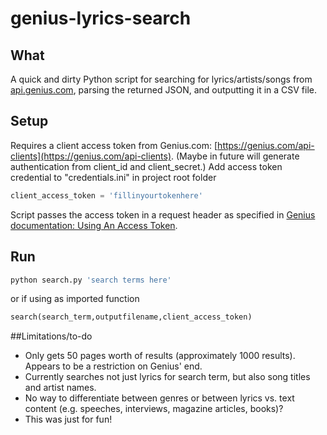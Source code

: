 # genius-lyrics-search

## What
A quick and dirty Python script for searching for lyrics/artists/songs from [api.genius.com](api.genius.com), parsing the returned JSON, and outputting it in a CSV file.

## Setup
Requires a client access token from Genius.com: [https://genius.com/api-clients](https://genius.com/api-clients). (Maybe in future will generate authentication from client_id and client_secret.) Add access token credential to "credentials.ini" in project root folder
```python
client_access_token = 'fillinyourtokenhere'
```
Script passes the access token in a request header as specified in [Genius documentation: Using An Access Token](https://docs.genius.com/#/using-an-access-token).

## Run
```python
python search.py 'search terms here'
```
or if using as imported function
```python
search(search_term,outputfilename,client_access_token)
```

##Limitations/to-do
* Only gets 50 pages worth of results (approximately 1000 results). Appears to be a restriction on Genius' end.
* Currently searches not just lyrics for search term, but also song titles and artist names.
* No way to differentiate between genres or between lyrics vs. text content (e.g. speeches, interviews, magazine articles, books)?
* This was just for fun!